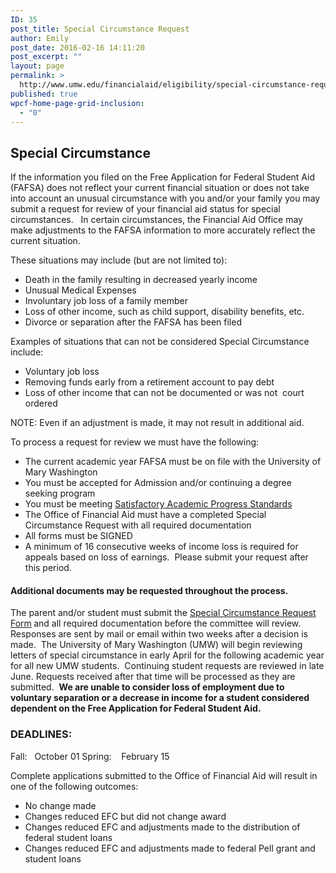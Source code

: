 ```yaml
---
ID: 35
post_title: Special Circumstance Request
author: Emily
post_date: 2016-02-16 14:11:20
post_excerpt: ""
layout: page
permalink: >
  http://www.umw.edu/financialaid/eligibility/special-circumstance-request/
published: true
wpcf-home-page-grid-inclusion:
  - "0"
---
```

<h2>Special Circumstance</h2>
If the information you filed on the Free Application for Federal Student Aid (FAFSA) does not reflect your current financial situation or does not take into account an unusual circumstance with you and/or your family you may submit a request for review of your financial aid status for special circumstances.   In certain circumstances, the Financial Aid Office may make adjustments to the FAFSA information to more accurately reflect the current situation.

These situations may include (but are not limited to):
<ul>
 	<li>Death in the family resulting in decreased yearly income</li>
 	<li>Unusual Medical Expenses</li>
 	<li>Involuntary job loss of a family member</li>
 	<li>Loss of other income, such as child support, disability benefits, etc.</li>
 	<li>Divorce or separation after the FAFSA has been filed</li>
</ul>
Examples of situations that can not be considered Special Circumstance include:
<ul>
 	<li>Voluntary job loss</li>
 	<li>Removing funds early from a retirement account to pay debt</li>
 	<li>Loss of other income that can not be documented or was not  court ordered</li>
</ul>
NOTE: Even if an adjustment is made, it may not result in additional aid.

To process a request for review we must have the following:
<ul>
 	<li>The current academic year FAFSA must be on file with the University of Mary Washington</li>
 	<li>You must be accepted for Admission and/or continuing a degree seeking program</li>
 	<li>You must be meeting <a href="http://www.umw.edu/financialaid/eligibility/satisfactory-academic-progress/">Satisfactory Academic Progress Standards</a></li>
 	<li>The Office of Financial Aid must have a completed Special Circumstance Request with all required documentation</li>
 	<li>All forms must be SIGNED</li>
 	<li>A minimum of 16 consecutive weeks of income loss is required for appeals based on loss of earnings.  Please submit your request after this period.</li>
</ul>
<h4>Additional documents may be requested throughout the process.</h4>
The parent and/or student must submit the <a href="http://www.umw.edu/financialaid/wp-content/uploads/sites/31/2016/10/SpecialCircumstance1617.doc">Special Circumstance Request Form</a><em><strong> </strong></em>and all required documentation before the committee will review.  Responses are sent by mail or email within two weeks after a decision is made.  The University of Mary Washington (UMW) will begin reviewing letters of special circumstance in early April for the following academic year for all new UMW students.  Continuing student requests are reviewed in late June. Requests received after that time will be processed as they are submitted.  <strong>We are unable to consider loss of employment due to voluntary separation or a decrease in income for a student considered dependent on the Free Application for Federal Student Aid.</strong>
<h3>DEADLINES:</h3>
Fall:   October 01
Spring:    February 15

Complete applications submitted to the Office of Financial Aid will result in one of the following outcomes:
<ul>
 	<li>No change made</li>
 	<li>Changes reduced EFC but did not change award</li>
 	<li>Changes reduced EFC and adjustments made to the distribution of federal student loans</li>
 	<li>Changes reduced EFC and adjustments made to federal Pell grant and student loans</li>
</ul>
